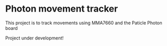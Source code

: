# Photon movement tracker
This project is to track movements using MMA7660 and the Paticle Photon board


Project under development!
